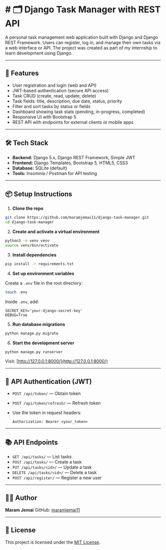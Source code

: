# # 🗂️ Django Task Manager with REST API

A personal task management web application built with Django and Django REST Framework. Users can register, log in, and manage their own tasks via a web interface or API. The project was created as part of my internship to learn development using Django.

---

## 🚀 Features

* User registration and login (web and API)
* JWT-based authentication (secure API access)
* Task CRUD (create, read, update, delete)
* Task fields: title, description, due date, status, priority
* Filter and sort tasks by status or fields
* Dashboard showing task stats (pending, in-progress, completed)
* Responsive UI with Bootstrap 5
* REST API with endpoints for external clients or mobile apps

---

## 🛠️ Tech Stack

* **Backend:** Django 5.x, Django REST Framework, Simple JWT
* **Frontend:** Django Templates, Bootstrap 5, HTML5, CSS3
* **Database:** SQLite (default)
* **Tools:** Insomnia / Postman for API testing

---

## 📦 Setup Instructions

1. **Clone the repo**

```bash
git clone https://github.com/maramjemai11/django-task-manager.git
cd django-task-manager
```

2. **Create and activate a virtual environment**

```bash
python3 -m venv venv
source venv/bin/activate
```

3. **Install dependencies**

```bash
pip install -r requirements.txt
```

4. **Set up environment variables**

Create a `.env` file in the root directory:

```bash
touch .env
```

Inside `.env`, add:

```env
SECRET_KEY='your-django-secret-key'
DEBUG=True
```

5. **Run database migrations**

```bash
python manage.py migrate
```

6. **Start the development server**

```bash
python manage.py runserver
```

Visit: [http://127.0.0.1:8000/](http://127.0.0.1:8000/)

---

## 🔐 API Authentication (JWT)

* `POST /api/token/` — Obtain token
* `POST /api/token/refresh/` — Refresh token
* Use the token in request headers:

  ```
  Authorization: Bearer <your_token>
  ```

---

## 📚 API Endpoints

* `GET /api/tasks/` — List tasks
* `POST /api/tasks/` — Create a task
* `PUT /api/tasks/<id>/` — Update a task
* `DELETE /api/tasks/<id>/` — Delete a task
* `POST /api/register/` — Register a new user

---

## 🙋‍♀️ Author

**Maram Jemai**
GitHub: [maramjemai11](https://github.com/maramjemai11)

---

## 📝 License

This project is licensed under the [MIT License](LICENSE).
